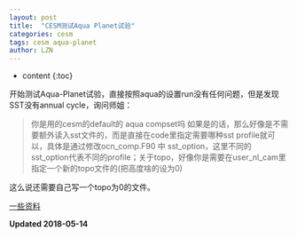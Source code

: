 ```yaml
---
layout: post
title:  "CESM测试Aqua Planet试验"
categories: cesm
tags: cesm aqua-planet
author: LZN
---
```


* content
{:toc}

开始测试Aqua-Planet试验，直接按照aqua的设置run没有任何问题，但是发现SST没有annual cycle，询问师姐：
>你是用的cesm的default的 aqua compset吗 如果是的话，那么好像是不需要额外读入sst文件的，而是直接在code里指定需要哪种sst profile就可以，具体是通过修改ocn_comp.F90 中 sst_option，这里不同的sst_option代表不同的profile；关于topo，好像你是需要在user_nl_cam里指定一个新的topo文件的(把高度啥的设为0)

这么说还需要自己写一个topo为0的文件。

[一些资料](http://www.cesm.ucar.edu/models/simpler-models/fixed_sst_aqua.html)

**Updated 2018-05-14**

